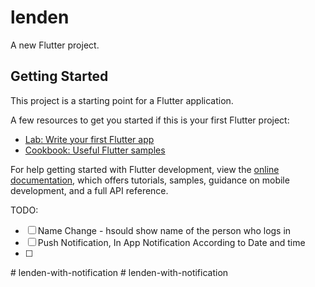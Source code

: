 # lenden

A new Flutter project.

## Getting Started

This project is a starting point for a Flutter application.

A few resources to get you started if this is your first Flutter project:

- [Lab: Write your first Flutter app](https://docs.flutter.dev/get-started/codelab)
- [Cookbook: Useful Flutter samples](https://docs.flutter.dev/cookbook)

For help getting started with Flutter development, view the
[online documentation](https://docs.flutter.dev/), which offers tutorials,
samples, guidance on mobile development, and a full API reference.


TODO:
- [ ] Name Change - hsould show name of the person who logs in
- [ ] Push Notification, In App Notification According to Date and time
- [ ] 

#   l e n d e n - w i t h - n o t i f i c a t i o n  
 #   l e n d e n - w i t h - n o t i f i c a t i o n  
 